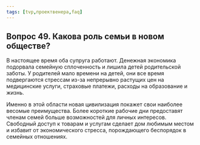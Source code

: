 ```yaml
---
tags: [tvp,проектвенера,faq]
---
```

## Вопрос 49. Какова роль семьи в новом обществе?

В настоящее время оба супруга работают. Денежная экономика подорвала семейную сплоченность и лишила детей родительской заботы. У родителей мало времени на детей, они все время подвергаются стрессам из-за непрерывно растущих цен на медицинские услуги, страховые платежи, расходы на образование и жизнь.

Именно в этой области новая цивилизация покажет свои наиболее весомые преимущества. Более короткие рабочие дни предоставят членам семей больше возможностей для личных интересов. Свободный доступ к товарам и услугам сделает дом любимым местом и избавит от экономического стресса, порождающего беспорядок в семейных отношениях.